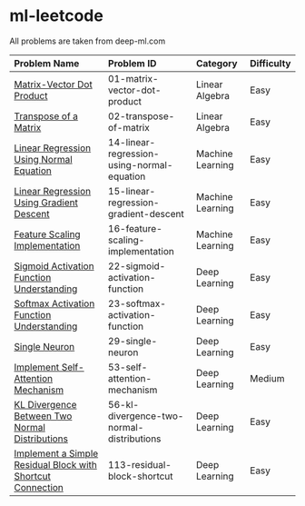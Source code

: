 # ml-leetcode

All problems are taken from deep-ml.com

|Problem Name|Problem ID|Category|Difficulty|
|:---|:---|:---|:---|
|[Matrix-Vector Dot Product](https://www.deep-ml.com/problems/1)|01-matrix-vector-dot-product|Linear Algebra|Easy|
|[Transpose of a Matrix](https://www.deep-ml.com/problems/2)|02-transpose-of-matrix|Linear Algebra|Easy|
|[Linear Regression Using Normal Equation](https://www.deep-ml.com/problems/14)|14-linear-regression-using-normal-equation|Machine Learning|Easy|
|[Linear Regression Using Gradient Descent](https://www.deep-ml.com/problems/15)|15-linear-regression-gradient-descent|Machine Learning|Easy|
|[Feature Scaling Implementation](https://www.deep-ml.com/problems/16)|16-feature-scaling-implementation|Machine Learning|Easy|
|[Sigmoid Activation Function Understanding](https://www.deep-ml.com/problems/22)|22-sigmoid-activation-function|Deep Learning|Easy|
|[Softmax Activation Function Understanding](https://www.deep-ml.com/problems/23)|23-softmax-activation-function|Deep Learning|Easy|
|[Single Neuron](https://www.deep-ml.com/problems/29)|29-single-neuron|Deep Learning|Easy|
|[Implement Self-Attention Mechanism](https://www.deep-ml.com/problems/53)|53-self-attention-mechanism|Deep Learning|Medium|
|[KL Divergence Between Two Normal Distributions](https://www.deep-ml.com/problems/56)|56-kl-divergence-two-normal-distributions|Deep Learning|Easy|
|[Implement a Simple Residual Block with Shortcut Connection](https://www.deep-ml.com/problems/113)|113-residual-block-shortcut|Deep Learning|Easy|
